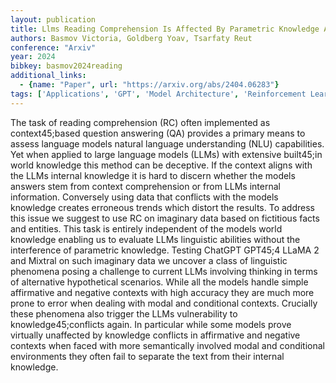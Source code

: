```yaml
---
layout: publication
title: Llms Reading Comprehension Is Affected By Parametric Knowledge And Struggles With Hypothetical Statements
authors: Basmov Victoria, Goldberg Yoav, Tsarfaty Reut
conference: "Arxiv"
year: 2024
bibkey: basmov2024reading
additional_links:
  - {name: "Paper", url: "https://arxiv.org/abs/2404.06283"}
tags: ['Applications', 'GPT', 'Model Architecture', 'Reinforcement Learning', 'Security']
---
```

The task of reading comprehension (RC) often implemented as context45;based question answering (QA) provides a primary means to assess language models natural language understanding (NLU) capabilities. Yet when applied to large language models (LLMs) with extensive built45;in world knowledge this method can be deceptive. If the context aligns with the LLMs internal knowledge it is hard to discern whether the models answers stem from context comprehension or from LLMs internal information. Conversely using data that conflicts with the models knowledge creates erroneous trends which distort the results. To address this issue we suggest to use RC on imaginary data based on fictitious facts and entities. This task is entirely independent of the models world knowledge enabling us to evaluate LLMs linguistic abilities without the interference of parametric knowledge. Testing ChatGPT GPT45;4 LLaMA 2 and Mixtral on such imaginary data we uncover a class of linguistic phenomena posing a challenge to current LLMs involving thinking in terms of alternative hypothetical scenarios. While all the models handle simple affirmative and negative contexts with high accuracy they are much more prone to error when dealing with modal and conditional contexts. Crucially these phenomena also trigger the LLMs vulnerability to knowledge45;conflicts again. In particular while some models prove virtually unaffected by knowledge conflicts in affirmative and negative contexts when faced with more semantically involved modal and conditional environments they often fail to separate the text from their internal knowledge.
